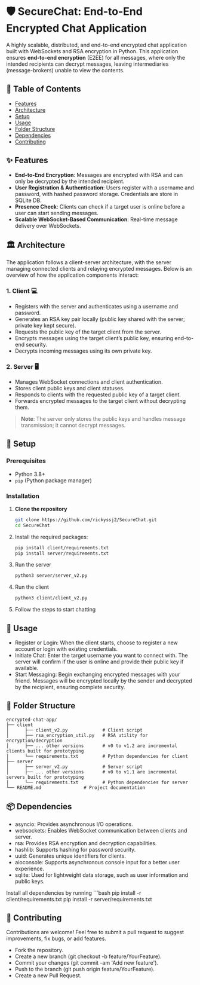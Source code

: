 # 🛡️ SecureChat: End-to-End Encrypted Chat Application

A highly scalable, distributed, and end-to-end encrypted chat application built with WebSockets and RSA encryption in Python. This application ensures **end-to-end encryption** (E2EE) for all messages, where only the intended recipients can decrypt messages, leaving intermediaries (message-brokers) unable to view the contents.

## 📜 Table of Contents

- [Features](#-features)
- [Architecture](#-architecture)
- [Setup](#-setup)
- [Usage](#-usage)
- [Folder Structure](#-folder-structure)
- [Dependencies](#-dependencies)
- [Contributing](#-contributing)


## ✨ Features

- **End-to-End Encryption**: Messages are encrypted with RSA and can only be decrypted by the intended recipient.
- **User Registration & Authentication**: Users register with a username and password, with hashed password storage. Credentials are store in SQLite DB.
- **Presence Check**: Clients can check if a target user is online before a user can start sending messages.
- **Scalable WebSocket-Based Communication**: Real-time message delivery over WebSockets.


## 🏛️ Architecture

The application follows a client-server architecture, with the server managing connected clients and relaying encrypted messages. Below is an overview of how the application components interact:

### 1. **Client** 💻
   - Registers with the server and authenticates using a username and password.
   - Generates an RSA key pair locally (public key shared with the server; private key kept secure).
   - Requests the public key of the target client from the server.
   - Encrypts messages using the target client’s public key, ensuring end-to-end security.
   - Decrypts incoming messages using its own private key.

### 2. **Server** 🖥️
   - Manages WebSocket connections and client authentication.
   - Stores client public keys and client statuses.
   - Responds to clients with the requested public key of a target client.
   - Forwards encrypted messages to the target client without decrypting them.

> **Note**: The server only stores the public keys and handles message transmission; it cannot decrypt messages.


## 🚀 Setup

### Prerequisites

- Python 3.8+
- `pip` (Python package manager)

### Installation

1. **Clone the repository**
   ```bash
   git clone https://github.com/rickyssj2/SecureChat.git
   cd SecureChat
2. Install the required packages:
   ```bash
   pip install client/requirements.txt
   pip install server/requirements.txt
3. Run the server
    ```bash
    python3 server/server_v2.py
4. Run the client
    ```bash
    python3 client/client_v2.py
5. Follow the steps to start chatting

## 📖 Usage
 - Register or Login: When the client starts, choose to register a new account or login with existing credentials.
 - Initiate Chat: Enter the target username you want to connect with. The server will confirm if the user is online and provide their public key if available.
 - Start Messaging: Begin exchanging encrypted messages with your friend. Messages will be encrypted locally by the sender and decrypted by the recipient, ensuring complete security.

## 📂 Folder Structure
```
encrypted-chat-app/
├── client                   
│      ├── client_v2.py             # Client script
│      ├── rsa_encryption_util.py   # RSA utility for encryption/decryption
│      ├── ... other versions       # v0 to v1.2 are incremental clients built for prototyping
│      └── requirements.txt         # Python dependencies for client
├── server                
│      ├── server_v2.py             # Server script
│      ├── ... other versions       # v0 to v1.1 are incremental servers built for prototyping
│      └── requirements.txt         # Python dependencies for server
└── README.md                # Project documentation
```
## 📦 Dependencies
 - asyncio: Provides asynchronous I/O operations.
 - websockets: Enables WebSocket communication between clients and server.
 - rsa: Provides RSA encryption and decryption capabilities.
 - hashlib: Supports hashing for password security.
 - uuid: Generates unique identifiers for clients.
 - aioconsole: Supports asynchronous console input for a better user experience.
 - sqlite: Used for lightweight data storage, such as user information and public keys.

Install all dependencies by running
    ```bash
    pip install -r client/requirements.txt
    pip install -r server/requirements.txt

## 🤝 Contributing
Contributions are welcome! Feel free to submit a pull request to suggest improvements, fix bugs, or add features.

 - Fork the repository.
 - Create a new branch (git checkout -b feature/YourFeature).
 - Commit your changes (git commit -am 'Add new feature').
 - Push to the branch (git push origin feature/YourFeature).
 - Create a new Pull Request.




